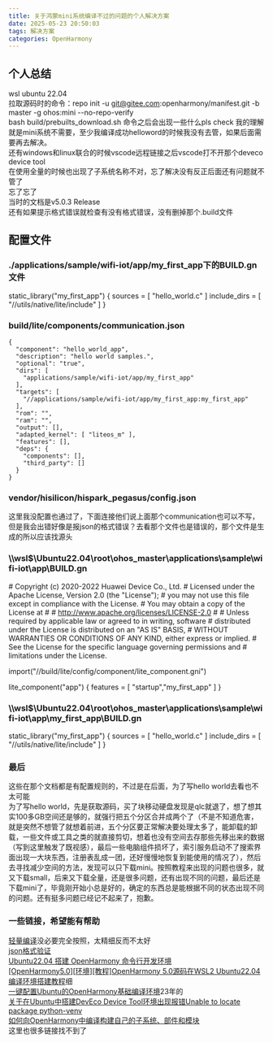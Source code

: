 ```yaml
---
title: 关于鸿蒙mini系统编译不过的问题的个人解决方案
date: 2025-05-23 20:50:03
tags: 解决方案
categories: OpenHarmony
---
```


## 个人总结
wsl ubuntu 22.04  
拉取源码时的命令：repo init -u git@gitee.com:openharmony/manifest.git -b master -g ohos:mini --no-repo-verify  
bash build/prebuilts_download.sh 命令之后会出现一些什么pls check 我的理解就是mini系统不需要，至少我编译成功helloword的时候我没有去管，如果后面需要再去解决。  
还有windows和linux联合的时候vscode远程链接之后vscode打不开那个deveco device tool  
在使用全量的时候也出现了子系统名称不对，忘了解决没有反正后面还有问题就不管了   
忘了忘了  
当时的文档是v5.0.3 Release  
还有如果提示格式错误就检查有没有格式错误，没有删掉那个.build文件


## 配置文件
### ./applications/sample/wifi-iot/app/my_first_app下的BUILD.gn文件
static_library("my_first_app") {
    sources = [
        "hello_world.c"
    ]
    include_dirs = [
        "//utils/native/lite/include"
    ]
}

### build/lite/components/communication.json
    {
      "component": "hello_world_app",
      "description": "hello world samples.",
      "optional": "true",
      "dirs": [
        "applications/sample/wifi-iot/app/my_first_app"
      ],
      "targets": [
        "//applications/sample/wifi-iot/app/my_first_app:my_first_app"
      ],
      "rom": "",
      "ram": "",
      "output": [],
      "adapted_kernel": [ "liteos_m" ],
      "features": [],
      "deps": {
        "components": [],
        "third_party": []
      }
    }

### vendor/hisilicon/hispark_pegasus/config.json
这里我没配置也通过了，下面连接他们说上面那个communication也可以不写，但是我会出错好像是报json的格式错误？去看那个文件也是错误的，那个文件是生成的所以应该找源头
[](https://gitee.com/openharmony/build/issues/I8L7LC?skip_mobile=true)



### \\\wsl$\Ubuntu22.04\root\ohos_master\applications\sample\wifi-iot\app\BUILD.gn

\# Copyright (c) 2020-2022 Huawei Device Co., Ltd.
\# Licensed under the Apache License, Version 2.0 (the "License");
\# you may not use this file except in compliance with the License.
\# You may obtain a copy of the License at
\#
\#     http://www.apache.org/licenses/LICENSE-2.0
\#
\# Unless required by applicable law or agreed to in writing, software
\# distributed under the License is distributed on an "AS IS" BASIS,
\# WITHOUT WARRANTIES OR CONDITIONS OF ANY KIND, either express or implied.
\# See the License for the specific language governing permissions and
\# limitations under the License.

import("//build/lite/config/component/lite_component.gni")

lite_component("app") {
  features = [ "startup","my_first_app" ]
}


### \\\wsl$\Ubuntu22.04\root\ohos_master\applications\sample\wifi-iot\app\my_first_app\BUILD.gn
static_library("my_first_app") {
    sources = [
        "hello_world.c"
    ]
    include_dirs = [
        "//utils/native/lite/include"
    ]
}


### 最后
这些在那个文档都是有配置规则的，不过是在后面，为了写hello world去看也不太可能  
为了写hello world，先是获取源码，买了块移动硬盘发现是qlc就退了，想了想其实100多GB空间还是够的，就强行把五个分区合并成两个了（不是不知道危害，就是突然不想管了就想着前进，五个分区要正常解决要处理太多了，能卸载的卸载，一些文件或工具之类的就直接剪切，想着也没有空间去存那些先移出来的数据（写到这里触发了既视感），最后一些电脑组件损坏了，索引服务启动不了搜索界面出现一大块东西，注册表乱成一团，还好慢慢地恢复到能使用的情况了），然后去寻找减少空间的方法，发现可以只下载mini。按照教程来出现的问题也很多，就又下载small，后来又下载全量，还是很多问题，还有出现不同的问题，最后还是下载mini了，毕竟刚开始小总是好的，确定的东西总是能根据不同的状态出现不同的问题。还有挺多问题已经记不起来了，抱歉。



### 一些链接，希望能有帮助
[轻量编译](https://juejin.cn/post/7430348056199675967)没必要完全按照，太精细反而不太好  
[json格式验证](https://jsonlint.com/)  
[Ubuntu22.04 搭建 OpenHarmony 命令行开发环境](https://blog.csdn.net/qq_36115224/article/details/133966244)  
[[OpenHarmony5.0][环境][教程]OpenHarmony 5.0源码在WSL2 Ubuntu22.04 编译环境搭建教程](https://blog.csdn.net/qq_38844263/article/details/144016387?spm=1001.2014.3001.5506)细  
[一键配置Ubuntu的OpenHarmony基础编译环境](https://blog.csdn.net/wenfei11471/article/details/129922947?spm=1001.2014.3001.5506)23年的  
[关于在Ubuntu中搭建DevEco Device Tool环境出现报错Unable to locate package python-venv](https://developer.huawei.com/consumer/cn/forum/topic/0201103580446197179)  
[如何向OpenHarmony中编译构建自己的子系统、部件和模块](https://blog.csdn.net/weixin_40010764/article/details/140949225)  
这里也很多链接找不到了  